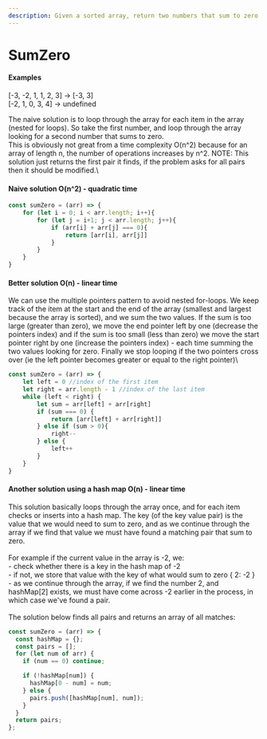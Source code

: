 ```yaml
---
description: Given a sorted array, return two numbers that sum to zero.
---
```


# SumZero

#### Examples

\[-3, -2, 1, 1, 2, 3] -> \[-3, 3]\
\[-2, 1, 0, 3, 4] -> undefined



The naive solution is to loop through the array for each item in the array (nested for loops). So take the first number, and loop through the array looking for a second number that sums to zero. \
This is obviously not great from a time complexity O(n^2) because for an array of length n, the number of operations increases by n^2. NOTE: This solution just returns the first pair it finds, if the problem asks for all pairs then it should be modified.\


#### Naive solution O(n^2) - quadratic time

```javascript
const sumZero = (arr) => {
    for (let i = 0; i < arr.length; i++){
        for (let j = i+1; j < arr.length; j++){
            if (arr[i] + arr[j] === 0){
                return [arr[i], arr[j]]
            }
        }
    }
}
```

#### Better solution O(n) - linear time

We can use the multiple pointers pattern to avoid nested for-loops. We keep track of the item at the start and the end of the array (smallest and largest because the array is sorted), and we sum the two values. If the sum is too large (greater than zero), we move the end pointer left by one (decrease the pointers index) and if the sum is too small (less than zero) we move the start pointer right by one (increase the pointers index) - each time summing the two values looking for zero. Finally we stop looping if the two pointers cross over (ie the left pointer becomes greater or equal to the right pointer)\


```javascript
const sumZero = (arr) => {
    let left = 0 //index of the first item
    let right = arr.length - 1 //index of the last item
    while (left < right) {
        let sum = arr[left] + arr[right]
        if (sum === 0) {
            return [arr[left] + arr[right]]
        } else if (sum > 0){
            right--
        } else {
            left++
        }
    }
}
```

#### Another solution using a hash map O(n) - linear time

This solution basically loops through the array once, and for each item checks or inserts into a hash map. The key (of the key value pair) is the value that we would need to sum to zero, and as we continue through the array if we find that value we must have found a matching pair that sum to zero. \
\
For example if the current value in the array is -2, we:\
\- check whether there is a key in the hash map of -2\
\- if not, we store that value with the key of what would sum to zero { 2: -2 }\
\- as we continue through the array, if we find the number 2, and hashMap\[2] exists, we must have come across -2 earlier in the process, in which case we've found a pair. \
\
The solution below finds all pairs and returns an array of all matches:

```javascript
const sumZero = (arr) => {
  const hashMap = {};
  const pairs = [];
  for (let num of arr) {
    if (num == 0) continue;

    if (!hashMap[num]) {
      hashMap[0 - num] = num;
    } else {
      pairs.push([hashMap[num], num]);
    }
  }
  return pairs;
};
```
